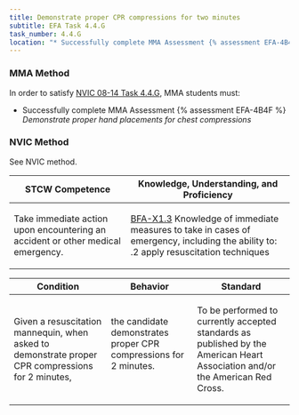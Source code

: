 ```yaml
---
title: Demonstrate proper CPR compressions for two minutes
subtitle: EFA Task 4.4.G 
task_number: 4.4.G
location: "* Successfully complete MMA Assessment {% assessment EFA-4B4F %} *Demonstrate proper hand placements for chest compressions*" 
---
```



### MMA Method

In order to satisfy  [NVIC 08-14  Task  4.4.G]({{site.baseurl}}/assets/images/nvic-08-14.pdf), MMA students must:

* Successfully complete MMA Assessment {% assessment EFA-4B4F %} *Demonstrate proper hand placements for chest compressions*


### NVIC Method

<a onclick="togglevisibility('nvic_methods')" >See NVIC method.</a>

<div id='nvic_methods' class='hide'>

<table>
<thead>
<tr>
<th class='forty'> STCW Competence </th>
<th class='sixty'> Knowledge, Understanding, and Proficiency </th>
</tr>
</thead>




<tbody>
<tr><td markdown='1'>

Take immediate action upon encountering an accident or other medical emergency.

</td><td markdown='1'>

[BFA-X1.3](../../tables/613.html#BFA-X1.3) Knowledge of immediate measures to take in cases of emergency, including the ability to:
.2  apply resuscitation techniques

</td></tr>


</tbody>
</table>


<table>
<thead>
<tr><th class='twenty'>  Condition </th><th class='twenty'> Behavior </th><th  class='sixty'>Standard </th></tr>
</thead>
<tbody >



<tr><td markdown='1'>

Given a resuscitation mannequin, when asked to demonstrate proper CPR compressions for 2 minutes,

</td><td markdown='1'>

the candidate demonstrates proper CPR compressions for 2 minutes.

<br>

<div class="tooltip">
<span class="tooltiptext">
</span>
</div>


</td><td markdown='1'>

To be performed to currently accepted standards as published by the American Heart Association and/or the American Red Cross.

</td></tr>
</tbody>
</table>
</div>
